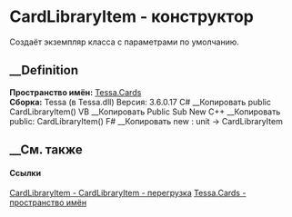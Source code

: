 # CardLibraryItem - конструктор
Создаёт экземпляр класса с параметрами по умолчанию.
##  __Definition
 **Пространство имён:** [Tessa.Cards](N_Tessa_Cards.htm)  
 **Сборка:** Tessa (в Tessa.dll) Версия: 3.6.0.17
C# __Копировать
     public CardLibraryItem()
VB __Копировать
     Public Sub New
C++ __Копировать
     public:
    CardLibraryItem()
F# __Копировать
     new : unit -> CardLibraryItem
##  __См. также
#### Ссылки
[CardLibraryItem - ](T_Tessa_Cards_CardLibraryItem.htm)
[CardLibraryItem - перегрузка](Overload_Tessa_Cards_CardLibraryItem__ctor.htm)
[Tessa.Cards - пространство имён](N_Tessa_Cards.htm)
